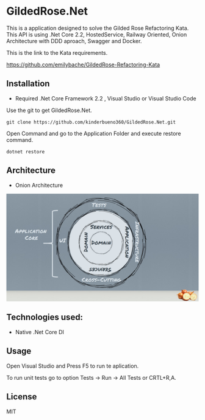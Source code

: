 # GildedRose.Net

This is a application designed to solve the Gilded Rose Refactoring Kata. This API is using .Net Core 2.2, HostedService, Railway Oriented, Onion Architecture with DDD aproach, Swagger and Docker.

This is the link to the Kata requirements.

https://github.com/emilybache/GildedRose-Refactoring-Kata

## Installation

- Required .Net Core Framework 2.2 , Visual Studio or Visual Studio Code

Use the git to get GildedRose.Net.

```
git clone https://github.com/kinderbueno360/GildedRose.Net.git
```

Open Command and go to the Application Folder and execute restore command.

```
dotnet restore
```

## Architecture
- Onion Architecture

<p align="center">
<img src="docs/onion-architecture.jpg" width="800" align="center">
</p>

## Technologies used:

- Native .Net Core DI

## Usage

Open Visual Studio and Press F5 to run te aplication.

To run unit tests go to option  Tests -> Run -> All Tests  or  CRTL+R,A.


## License

MIT
